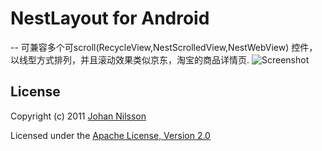 # NestLayout for Android
--
可兼容多个可scroll(RecycleView,NestScrolledView,NestWebView) 控件，以线型方式排列，并且滚动效果类似京东，淘宝的商品详情页.
![Screenshot](https://github.com/llfer2006/NestLayout/blob/master/images/23.gif)

## License
Copyright (c) 2011 [Johan Nilsson](http://markupartist.com)

Licensed under the [Apache License, Version 2.0](http://www.apache.org/licenses/LICENSE-2.0.html)
